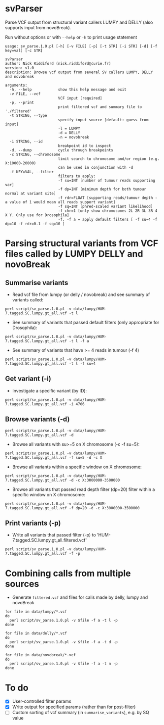 # svParser

Parse VCF output from structural variant callers LUMPY and DELLY (also supports input from novoBreak).

Run without options or with `--help` or `-h` to print usage statement

```
usage: sv_parse.1.0.pl [-h] [-v FILE] [-p] [-t STR] [-i STR] [-d] [-f key=val] [-c STR]

svParser
author: Nick Riddiford (nick.riddiford@curie.fr)
version: v1.0
description: Browse vcf output from several SV callers LUMPY, DELLY and novobreak

arguments:
  -h, --help            show this help message and exit
  -v FILE, --vcf
                        VCF input [required]
  -p, --print
                        print filtered vcf and summary file to './filtered'
  -t STRING, --type
                        specify input source [default: guess from input]
                        -l = LUMPY
                        -d = DELLY
                        -n = novobreak
  -i STRING, --id
                        breakpoint id to inspect
  -d, --dump            cycle through breakpoints
  -c STRING, --chromosome
                        limit search to chromosome and/or region (e.g. X:10000-20000)
                        can be used in conjunction with -d
  -f KEY=VAL, --filter
                        filters to apply:
                        -f su=INT [number of tumour reads supporting var]
                        -f dp=INT [minimum depth for both tumour normal at variant site]
                        -f rdr=FLOAT [supporting reads/tumour depth - a value of 1 would mean all reads support variant]
                        -f sq=INT [phred-scaled variant likelihood]
                        -f chr=1 [only show chromosomes 2L 2R 3L 3R 4 X Y. Only use for Drosophila]
                        -f, -f a = apply default filters [ -f su=4 -f dp=10 -f rdr=0.1 -f sq=10 ]
```

# Parsing structural variants from VCF files called by LUMPY DELLY and novoBreak

## Summarise variants

* Read vcf file from lumpy (or delly / novobreak) and see summary of variants called:

`perl script/sv_parse.1.0.pl -v data/lumpy/HUM-7.tagged.SC.lumpy.gt_all.vcf -t l`

* See summary of variants that passed default filters (only appropriate for Drosophila):

`perl script/sv_parse.1.0.pl -v data/lumpy/HUM-7.tagged.SC.lumpy.gt_all.vcf -t l -f a`

* See summary of variants that have >= 4 reads in tumour (-f 4)

`perl script/sv_parse.1.0.pl -v data/lumpy/HUM-7.tagged.SC.lumpy.gt_all.vcf -t l -f su=4`


## Get variant (-i)

* Investigate a specific variant (by ID):

`perl script/sv_parse.1.0.pl -v data/lumpy/HUM-7.tagged.SC.lumpy.gt_all.vcf -i 4706`


## Browse variants (-d)

`perl script/sv_parse.1.0.pl -v data/lumpy/HUM-7.tagged.SC.lumpy.gt_all.vcf -d`

* Browse all variants with su>=5 on X chromosome (-c -f su=5):

`perl script/sv_parse.1.0.pl -v data/lumpy/HUM-7.tagged.SC.lumpy.gt_all.vcf -f su=5 -d -c X`

* Browse all variants within a specific window on X chromosome:

`perl script/sv_parse.1.0.pl -v data/lumpy/HUM-7.tagged.SC.lumpy.gt_all.vcf -d -c X:3000000-3500000`

* Browse all variants that passed read depth filter (dp=20) filter within a specific window on X chromosome:

`perl script/sv_parse.1.0.pl -v data/lumpy/HUM-7.tagged.SC.lumpy.gt_all.vcf -f dp=20 -d -c X:3000000-3500000`


## Print variants (-p)

* Write all variants that passed filter (-p) to 'HUM-7.tagged.SC.lumpy.gt_all.filtered.vcf'

`perl script/sv_parse.1.0.pl -v data/lumpy/HUM-7.tagged.SC.lumpy.gt_all.vcf -f -p`


# Combining calls from multiple sources

* Generate `filtered.vcf` and  files for calls made by delly, lumpy and novoBreak

```
for file in data/lumpy/*.vcf
do
  perl script/sv_parse.1.0.pl -v $file -f a -t l -p
done
```

```
for file in data/delly/*.vcf
do
  perl script/sv_parse.1.0.pl -v $file -f a -t d -p
done
```

```
for file in data/novobreak/*.vcf
do
  perl script/sv_parse.1.0.pl -v $file -f a -t n -p
done
```


# To do
- [x] User-controlled filter params
- [x] Write output for specified params (rather than for post-filter)
- [ ] Custom sorting of vcf summary (in `summarise_variants`), e.g. by SQ value
